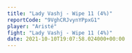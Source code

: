 ```yaml
---
title: "Lady Vashj - Wipe 11 (4%)"
reportCode: "9VghCRJvynYPpxG1"
player: "Aristé"
fight: "Lady Vashj - Wipe 11 (4%)"
date: 2021-10-10T19:07:58.024000+00:00
---
```

